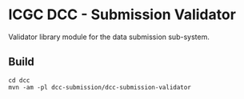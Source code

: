ICGC DCC - Submission Validator
===

Validator library module for the data submission sub-system. 

Build
---

	cd dcc
	mvn -am -pl dcc-submission/dcc-submission-validator

	


